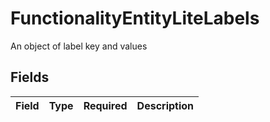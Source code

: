 # FunctionalityEntityLiteLabels

An object of label key and values


## Fields

| Field       | Type        | Required    | Description |
| ----------- | ----------- | ----------- | ----------- |